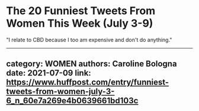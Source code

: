 # The 20 Funniest Tweets From Women This Week (July 3-9)

"I relate to CBD because I too am expensive and don't do anything."

---
category: WOMEN
authors: Caroline Bologna
date: 2021-07-09
link: https://www.huffpost.com/entry/funniest-tweets-from-women-july-3-6_n_60e7a269e4b0639661bd103c
---

